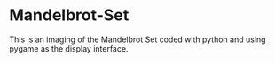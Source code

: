 # Mandelbrot-Set
This is an imaging of the Mandelbrot Set coded with python and using pygame as the display interface.
